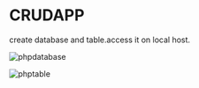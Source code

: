 # CRUDAPP

create database and table.access it on local host.

![phpdatabase](https://user-images.githubusercontent.com/79657243/124228331-81082680-db25-11eb-9719-f4241f48e0e0.PNG)

![phptable](https://user-images.githubusercontent.com/79657243/124228339-82395380-db25-11eb-8414-4740f77b8814.PNG)
